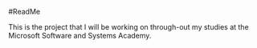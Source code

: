 #ReadMe

This is the project that I will be working on through-out my studies at the Microsoft Software and Systems Academy.
